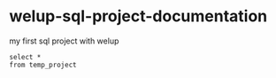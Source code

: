 # welup-sql-project-documentation

my first sql project with welup
```
select *
from temp_project

```
```



